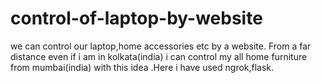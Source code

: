 # control-of-laptop-by-website
we can control our laptop,home accessories etc by a website. From a far distance even if i am in kolkata(india) i can control my all home furniture from mumbai(india) with this idea .Here i have used ngrok,flask.
